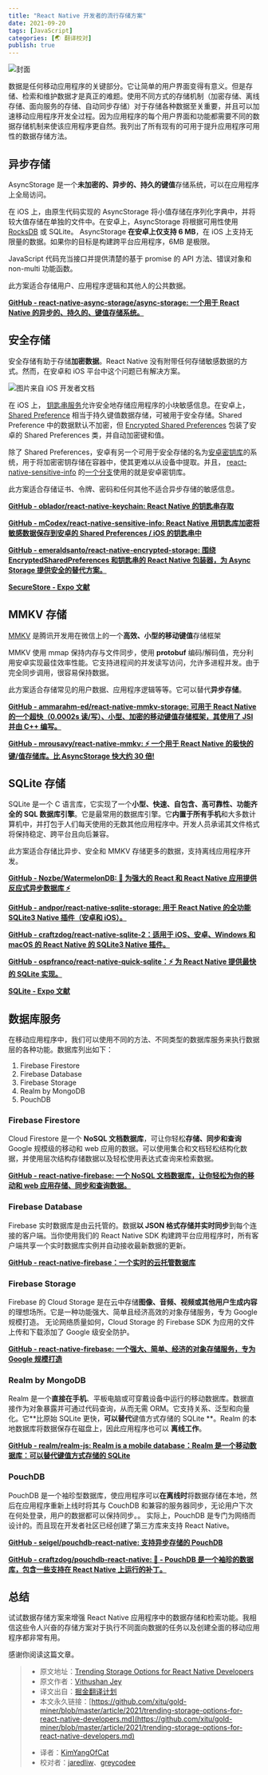 ```yaml
---
title: "React Native 开发者的流行存储方案"
date: 2021-09-20
tags: [JavaScript]
categories: [🌏 翻译校对]
publish: true
---
```


![封面](https://picbed.kimyang.cn/202109201610636.png)<!-- more -->

数据是任何移动应用程序的关键部分。它让简单的用户界面变得有意义。但是存储、检索和维护数据才是真正的难题。使用不同方式的存储机制（加密存储、离线存储、面向服务的存储、自动同步存储）对于存储各种数据至关重要，并且可以加速移动应用程序开发全过程。因为应用程序的每个用户界面和功能都需要不同的数据存储机制来使该应用程序更自然。我列出了所有现有的可用于提升应用程序可用性的数据存储方法。

## 异步存储

AsyncStorage 是一个**未加密的、异步的、持久的键值**存储系统，可以在应用程序上全局访问。

在 iOS 上，由原生代码实现的 AsyncStorage 将小值存储在序列化字典中，并将较大值存储在单独的文件中。在安卓上，AsyncStorage 将根据可用性使用 [RocksDB](http://rocksdb.org/) 或 SQLite。 AsyncStorage **在安卓上仅支持 6 MB**，在 iOS 上支持无限量的数据。如果你的目标是构建跨平台应用程序，6MB 是极限。

JavaScript 代码充当接口并提供清楚的基于 promise 的 API 方法、错误对象和 non-multi 功能函数。

此方案适合存储用户、应用程序逻辑和其他人的公共数据。

[**GitHub - react-native-async-storage/async-storage: 一个用于 React Native 的异步的、持久的、键值存储系统。**](https://github.com/react-native-async-storage/async-storage)

## 安全存储

安全存储有助于存储**加密数据**。React Native 没有附带任何存储敏感数据的方式。然而，在安卓和 iOS 平台中这个问题已有解决方案。

![图片来自 iOS 开发者文档](https://picbed.kimyang.cn/202109201610535.png)

在 iOS 上， [钥匙串服务](https://developer.apple.com/documentation/security/keychain_services)允许安全地存储应用程序的小块敏感信息。在安卓上， [Shared Preference](https://developer.android.com/reference/android/content/SharedPreferences) 相当于持久键值数据存储，可被用于安全存储。Shared Preference 中的数据默认不加密，但 [Encrypted Shared Preferences](https://developer.android.com/topic/security/data) 包装了安卓的 Shared Preferences 类，并自动加密键和值。

除了 Shared Preferences，安卓有另一个可用于安全存储的名为[安卓密钥库](https://developer.android.com/training/articles/keystore)的系统，用于将加密密钥存储在容器中，使其更难以从设备中提取。并且， [react-native-sensitive-info](https://github.com/mCodex/react-native-sensitive-info) 的[一个分支](https://github.com/mCodex/react-native-sensitive-info/tree/keystore)使用的就是安卓密钥库。

此方案适合存储证书、令牌、密码和任何其他不适合异步存储的敏感信息。

[**GitHub - oblador/react-native-keychain: React Native 的钥匙串存取**](https://github.com/oblador/react-native-keychain)

[**GitHub - mCodex/react-native-sensitive-info: React Native 用钥匙库加密将敏感数据保存到安卓的 Shared Preferences / iOS 的钥匙串中**](https://github.com/mCodex/react-native-sensitive-info)

[**GitHub - emeraldsanto/react-native-encrypted-storage: 围绕 EncryptedSharedPreferences 和钥匙串的 React Native 包装器，为 Async Storage 提供安全的替代方案。**](https://github.com/emeraldsanto/react-native-encrypted-storage)

[**SecureStore - Expo 文献**](https://docs.expo.io/versions/latest/sdk/securestore/)

## MMKV 存储

[MMKV](https://github.com/Tencent/MMKV) 是腾讯开发用在微信上的一个**高效、小型的移动键值**存储框架

MMKV 使用 mmap 保持内存与文件同步，使用 **protobuf** 编码/解码值，充分利用安卓实现最佳效率性能。它支持进程间的并发读写访问，允许多进程并发。由于完全同步调用，很容易保持数据。

此方案适合存储常见的用户数据、应用程序逻辑等等。它可以替代**异步存储**。

[**GitHub - ammarahm-ed/react-native-mmkv-storage: 可用于 React Native 的一个超快（0.0002s 读/写）、小型、加密的移动键值存储框架，其使用了 JSI 并由 C++ 编写。**](https://github.com/ammarahm-ed/react-native-mmkv-storage)

[**GitHub - mrousavy/react-native-mmkv: ⚡️ 一个用于 React Native 的极快的键/值存储库。比 AsyncStorage 快大约 30 倍!**](https://github.com/mrousavy/react-native-mmkv)

## SQLite 存储

SQLite 是一个 C 语言库，它实现了一个**小型、快速、自包含、高可靠性、功能齐全的 SQL 数据库引擎**。它是最常用的数据库引擎。它**内置于所有手机**和大多数计算机中，并打包于人们每天使用的无数其他应用程序中。开发人员承诺其文件格式将保持稳定、跨平台且向后兼容。

此方案适合存储比异步、安全和 MMKV 存储更多的数据，支持离线应用程序开发。

[**GitHub - Nozbe/WatermelonDB: 🍉 为强大的 React 和 React Native 应用提供反应式异步数据库 ⚡️**](https://github.com/Nozbe/WatermelonDB)

[**GitHub - andpor/react-native-sqlite-storage: 用于 React Native 的全功能 SQLite3 Native 插件（安卓和 iOS）。**](https://github.com/andpor/react-native-sqlite-storage)

[**GitHub - craftzdog/react-native-sqlite-2：适用于 iOS、安卓、Windows 和 macOS 的 React Native 的 SQLite3 Native 插件。**](https://github.com/craftzdog/react-native-sqlite-2)

[**GitHub - ospfranco/react-native-quick-sqlite：⚡️ 为 React Native 提供最快的 SQLite 实现。**](https://github.com/ospfranco/react-native-quick-sqlite)

[**SQLite - Expo 文献**](https://docs.expo.dev/versions/v42.0.0/sdk/sqlite/)

## 数据库服务

在移动应用程序中，我们可以使用不同的方法、不同类型的数据库服务来执行数据层的各种功能。数据库列出如下：

1. Firebase Firestore
2. Firebase Database
3. Firebase Storage
4. Realm by MongoDB
5. PouchDB

### Firebase Firestore

Cloud Firestore 是一个 **NoSQL 文档数据库**，可让你轻松**存储、同步和查询** Google 规模级的移动和 web 应用的数据。可以使用集合和文档轻松结构化数据，并使用层次结构存储数据以及轻松使用表达式查询来检索数据。

[**GitHub - react-native-firebase: 一个 NoSQL 文档数据库，让你轻松为你的移动和 web 应用存储、同步和查询数据。**](https://github.com/invertase/react-native-firebase/tree/master/packages/firestore)

### Firebase Database

Firebase 实时数据库是由云托管的。数据**以 JSON 格式存储并实时同步**到每个连接的客户端。当你使用我们的 React Native SDK 构建跨平台应用程序时，所有客户端共享一个实时数据库实例并自动接收最新数据的更新。

[**GitHub - react-native-firebase：一个实时的云托管数据库**](https://github.com/invertase/react-native-firebase/tree/master/packages/database)

### Firebase Storage

Firebase 的 Cloud Storage 是在云中存储**图像、音频、视频或其他用户生成内容**的理想场所。它是一种功能强大、简单且经济高效的对象存储服务，专为 Google 规模打造。 无论网络质量如何，Cloud Storage 的 Firebase SDK 为应用的文件上传和下载添加了 Google 级安全防护。

[**GitHub - react-native-firebase: 一个强大、简单、经济的对象存储服务，专为 Google 规模打造**](https://github.com/invertase/react-native-firebase/tree/master/packages/storage)

### Realm by MongoDB

Realm 是一个**直接在手机**、平板电脑或可穿戴设备中运行的移动数据库。数据直接作为对象暴露并可通过代码查询，从而无需 ORM。它支持关系、泛型和向量化。它**比原始 SQLite 更快，**可以替代**键值方式存储的 SQLite **。Realm 的本地数据库将数据保存在磁盘上，因此应用程序也可以 **离线工作**。

[**GitHub - realm/realm-js: Realm is a mobile database：Realm 是一个移动数据库：可以替代键值方式存储的 SQLite**](https://github.com/realm/realm-js)

### PouchDB

PouchDB 是一个袖珍型数据库，使应用程序可以**在离线时**将数据存储在本地，然后在应用程序重新上线时将其与 CouchDB 和兼容的服务器同步，无论用户下次在何处登录，用户的数据都可以保持同步。。 实际上，PouchDB 是专门为网络而设计的。而且现在开发者社区已经创建了第三方库来支持 React Native。

[**GitHub - seigel/pouchdb-react-native:  支持异步存储的 PouchDB**](https://github.com/seigel/pouchdb-react-native)

[**GitHub - craftzdog/pouchdb-react-native: 🐨 - PouchDB 是一个袖珍的数据库，包含一些支持在 React Native 上运行的补丁。**](https://github.com/craftzdog/pouchdb-react-native)

## 总结

试试数据存储方案来增强 React Native 应用程序中的数据存储和检索功能。我相信这些令人兴奋的存储方案对于执行不同面向数据的任务以及创建全面的移动应用程序都非常有用。

感谢你阅读这篇文章。

> * 原文地址：[Trending Storage Options for React Native Developers](https://javascript.plainenglish.io/trending-storage-options-for-react-native-developers-8671fbffb686)
> * 原文作者：[Vithushan Jey](https://medium.com/@vithushjeytharma)
> * 译文出自：[掘金翻译计划](https://github.com/xitu/gold-miner)
> * 本文永久链接：[https://github.com/xitu/gold-miner/blob/master/article/2021/trending-storage-options-for-react-native-developers.md](https://github.com/xitu/gold-miner/blob/master/article/2021/trending-storage-options-for-react-native-developers.md)
> - 译者：[KimYangOfCat](https://github.com/KimYangOfCat)
> - 校对者：[jaredliw](https://github.com/jaredliw)、[greycodee](https://github.com/greycodee)